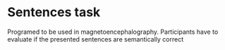 # Sentences task

Programed to be used in magnetoencephalography.
Participants have to evaluate if the presented sentences are semantically correct